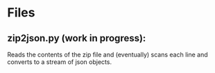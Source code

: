 # Files
## zip2json.py (work in progress):
Reads the contents of the zip file and (eventually) scans each line and converts to a stream of json objects.
